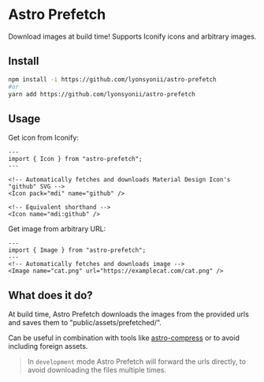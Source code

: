 # Astro Prefetch
Download images at build time! Supports Iconify icons and arbitrary images.

## Install
```bash
npm install -i https://github.com/lyonsyonii/astro-prefetch
#or
yarn add https://github.com/lyonsyonii/astro-prefetch
```

## Usage
Get icon from Iconify:
```astro
---
import { Icon } from "astro-prefetch";
---

<!-- Automatically fetches and downloads Material Design Icon's "github" SVG -->
<Icon pack="mdi" name="github" />

<!-- Equivalent shorthand -->
<Icon name="mdi:github" />

```

Get image from arbitrary URL:

```astro
---
import { Image } from "astro-prefetch";
---
<!-- Automatically fetches and downloads image -->
<Image name="cat.png" url="https://examplecat.com/cat.png" />
```

## What does it do?
At build time, Astro Prefetch downloads the images from the provided urls and saves them to "public/assets/prefetched/".

Can be useful in combination with tools like [astro-compress](https://github.com/astro-community/astro-compress) or to avoid including foreign assets.

> In `development` mode Astro Prefetch will forward the urls directly, to avoid downloading the files multiple times.